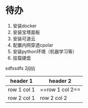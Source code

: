 # 待办

1. 安装docker
2. 安装宝塔面板
3. 安装可道云
4. 配置内网穿透cpolar
5. 安装python环境（机器学习等）
6. 挂载硬盘

sdfssdfs
2jljljlj

header 1 | header 2
---|---
row 1 col 1 | ==row 1 col 2==
row 2 col 1 | row 2 col 2
